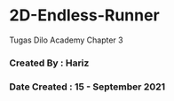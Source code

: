 # 2D-Endless-Runner
Tugas Dilo Academy Chapter 3
### Created By : Hariz
### Date Created : 15 - September 2021
